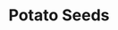 ---
templateKey: blog-post
featuredpost: false
featuredimage: /assets/Potato_Seeds.png
title: Potato Seeds
description: Seed
testfield: 950
---